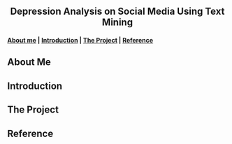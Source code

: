 <center><h2>Depression Analysis on Social Media Using Text Mining</h2></center>

<h4><a href="#about">About me</a> | <a href="#introduction">Introduction</a> | <a href="#project">The Project</a> | <a href="#reference">Reference</a></h4>


<h2 id="about">About Me</h2>


<h2 id="introduction">Introduction</h2>


<h2 id="project">The Project</h2>


<h2 id="reference">Reference</h2>
